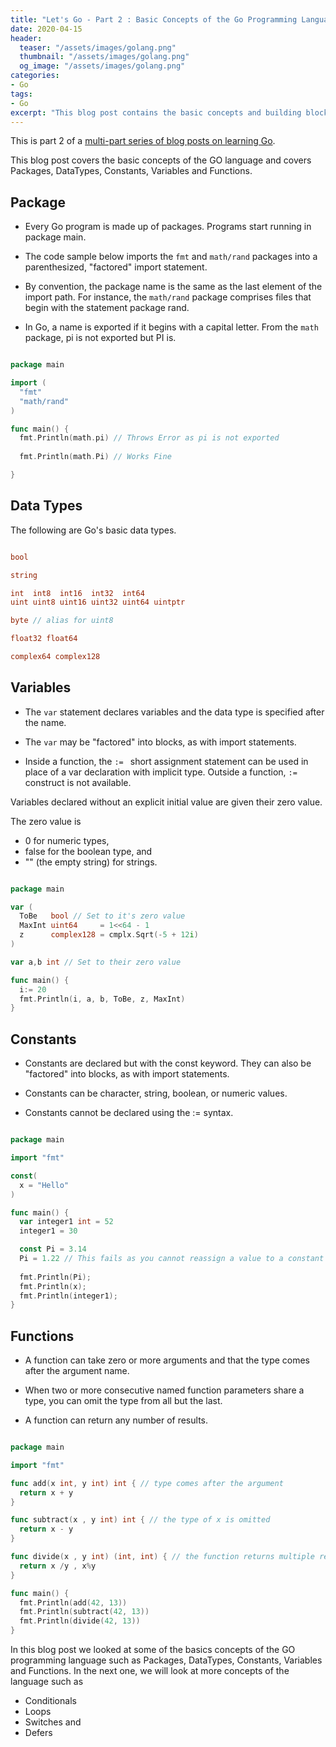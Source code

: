 ```yaml
---
title: "Let's Go - Part 2 : Basic Concepts of the Go Programming Language"
date: 2020-04-15
header:
  teaser: "/assets/images/golang.png"
  thumbnail: "/assets/images/golang.png"
  og_image: "/assets/images/golang.png"
categories:
- Go
tags:
- Go
excerpt: "This blog post contains the basic concepts and building blocks of the GO language such as Packages, DataTypes, Constants, Variables and Functions."
---
```


This is part 2 of a [multi-part series of blog posts on learning Go](https://www.gurucharan.in/lets-go/).

This blog post covers the basic concepts of the GO language and covers Packages, DataTypes, Constants, Variables and Functions.

## Package

- Every Go program is made up of packages. Programs start running in package main.

- The code sample below imports the `fmt` and `math/rand` packages into a parenthesized, "factored" import statement.

- By convention, the package name is the same as the last element of the import path. For instance, the `math/rand` package comprises files that begin with the statement package rand.

- In Go, a name is exported if it begins with a capital letter. From the `math` package, pi is not exported but PI is.

```go

package main

import (
  "fmt"
  "math/rand"
)

func main() {
  fmt.Println(math.pi) // Throws Error as pi is not exported
  
  fmt.Println(math.Pi) // Works Fine

}

```

## Data Types

The following are Go's basic data types.

```go

bool

string

int  int8  int16  int32  int64
uint uint8 uint16 uint32 uint64 uintptr

byte // alias for uint8

float32 float64

complex64 complex128

```

## Variables

- The `var` statement declares variables and the data type is specified after the name.

- The `var` may be "factored" into blocks, as with import statements.

- Inside a function, the `:= ` short assignment statement can be used in place of a var declaration with implicit type. Outside a function, `:=` construct is not available.

Variables declared without an explicit initial value are given their zero value.

The zero value is

- 0 for numeric types,
- false for the boolean type, and
- "" (the empty string) for strings.

```go

package main

var (
  ToBe   bool // Set to it's zero value
  MaxInt uint64     = 1<<64 - 1
  z      complex128 = cmplx.Sqrt(-5 + 12i)
)

var a,b int // Set to their zero value

func main() {
  i:= 20
  fmt.Println(i, a, b, ToBe, z, MaxInt)
}

```

## Constants

- Constants are declared but with the const keyword. They can also be "factored" into blocks, as with import statements.

- Constants can be character, string, boolean, or numeric values.

- Constants cannot be declared using the := syntax.

```go

package main

import "fmt"

const(
  x = "Hello"
)

func main() {
  var integer1 int = 52
  integer1 = 30

  const Pi = 3.14
  Pi = 1.22 // This fails as you cannot reassign a value to a constant
  
  fmt.Println(Pi);
  fmt.Println(x);
  fmt.Println(integer1);
}

```

## Functions

- A function can take zero or more arguments and that the type comes after the argument name.

- When two or more consecutive named function parameters share a type, you can omit the type from all but the last.

- A function can return any number of results.

```go

package main

import "fmt"

func add(x int, y int) int { // type comes after the argument
  return x + y
}

func subtract(x , y int) int { // the type of x is omitted
  return x - y
}

func divide(x , y int) (int, int) { // the function returns multiple results
  return x /y , x%y
}

func main() {
  fmt.Println(add(42, 13))
  fmt.Println(subtract(42, 13))
  fmt.Println(divide(42, 13))
}
```

In this blog post we looked at some of the basics concepts of the GO programming language such as Packages, DataTypes, Constants, Variables and Functions. In the next one, we will look at more concepts of the language such as

- Conditionals
- Loops
- Switches and
- Defers
